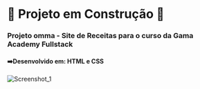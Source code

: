 # :construction: Projeto em Construção :construction:

### Projeto omma - Site de Receitas para o curso da Gama Academy Fullstack
#### :arrow_right:Desenvolvido em: HTML e CSS


![Screenshot_1](https://user-images.githubusercontent.com/99617992/184394648-25ca64b7-a769-4d60-9f71-ab1453478593.png)
